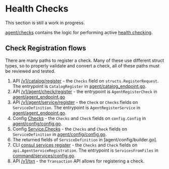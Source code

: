 # Health Checks

This section is still a work in progress.

[agent/checks](https://github.com/hashicorp/consul/tree/main/agent/checks) contains the logic for
performing active [health checking](https://www.consul.io/docs/agent/checks.html).


## Check Registration flows

There are many paths to register a check. Many of these use different struct
types, so to properly validate and convert a check, all of these paths must
be reviewed and tested.

1. API [/v1/catalog/register](https://www.consul.io/api-docs/catalog#register-entity) - the `Checks`
   field on `structs.RegisterRequest`. The entrypoint is `CatalogRegister` in
   [agent/catalog_endpoint.go].
2. API [/v1/agent/check/register](https://www.consul.io/api-docs/agent/check#register-check) - the entrypoint
   is `AgentRegisterCheck` in [agent/agent_endpoint.go]
3. API [/v1/agent/service/register](https://www.consul.io/api-docs/agent/service#register-service) -
   the `Check` or `Checks` fields on `ServiceDefinition`. The entrypoint is `AgentRegisterService`
   in [agent/agent_endpoint.go].
4. Config [Checks](https://www.consul.io/docs/discovery/checks) - the `Checks` and `Check` fields
   on `config.Config` in [agent/config/config.go].
5. Config [Service.Checks](https://www.consul.io/docs/discovery/services) - the
   `Checks` and `Check` fields on `ServiceDefinition` in [agent/config/config.go].
6. The returned fields of `ServiceDefinition` in [agent/config/builder.go].
7. CLI [consul services register](https://www.consul.io/commands/services/register) - the
   `Checks` and `Check` fields on `api.AgentServiceRegistration`. The entrypoint is
   `ServicesFromFiles` in [command/services/config.go].
8. API [/v1/txn](https://www.consul.io/api-docs/txn) - the `Transaction` API allows for registering a check.


[agent/catalog_endpoint.go]: https://github.com/hashicorp/consul/blob/main/agent/catalog_endpoint.go
[agent/agent_endpoint.go]: https://github.com/hashicorp/consul/blob/main/agent/agent_endpoint.go
[agent/config/config.go]: https://github.com/hashicorp/consul/blob/main/agent/config/config.go
[command/services/config.go]: https://github.com/hashicorp/consul/blob/main/command/services/config.go
